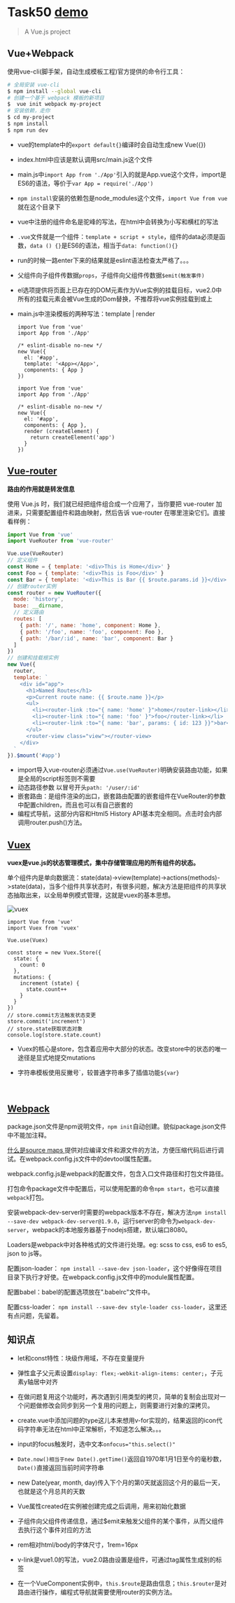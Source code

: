 # Task50 [demo](https://kad0108.github.io/IFE/task50)

> A Vue.js project


## Vue+Webpack

使用vue-cli(脚手架，自动生成模板工程)官方提供的命令行工具：

```bash
# 全局安装 vue-cli
$ npm install --global vue-cli
# 创建一个基于 webpack 模板的新项目
$  vue init webpack my-project
# 安装依赖，走你
$ cd my-project
$ npm install
$ npm run dev
```

* vue的template中的```export default{}```编译时会自动生成new Vue({})

* index.html中应该是默认调用src/main.js这个文件

* main.js中```import App from './App'```引入的就是App.vue这个文件，import是ES6的语法，等价于```var App = require('./App')```

* ```npm install```安装的依赖包是node_modules这个文件，```import Vue from vue```就在这个目录下

* vue中注册的组件命名是驼峰的写法，在html中会转换为小写和横杠的写法

* ```.vue```文件就是一个组件：```template + script + style```，组件的data必须是函数，```data () {}```是ES6的语法，相当于```data: function(){}```

* run的时候一路enter下来的结果就是eslint语法检查太严格了。。。

* 父组件向子组件传数据```props```，子组件向父组件传数据```$emit(触发事件)```

* el选项提供将页面上已存在的DOM元素作为Vue实例的挂载目标，vue2.0中所有的挂载元素会被Vue生成的Dom替换，不推荐将vue实例挂载到<html>或<body>上

* main.js中渲染模板的两种写法：template | render

  ```vue
  import Vue from 'vue'
  import App from './App'

  /* eslint-disable no-new */
  new Vue({
    el: '#app',
    template: '<App></App>',
    components: { App }
  })
  ```

  ```vue
  import Vue from 'vue'
  import App from './App'

  /* eslint-disable no-new */
  new Vue({
    el: '#app',
    components: { App },
    render (createElement) {
      return createElement('app')
    }
  })
  ```



## [Vue-router](http://router.vuejs.org/zh-cn/essentials/getting-started.html)

**路由的作用就是转发信息**

使用 Vue.js 时，我们就已经把组件组合成一个应用了，当你要把 vue-router 加进来，只需要配置组件和路由映射，然后告诉 vue-router 在哪里渲染它们。直接看样例：

```javascript
import Vue from 'vue'
import VueRouter from 'vue-router'

Vue.use(VueRouter)
// 定义组件
const Home = { template: '<div>This is Home</div>' }
const Foo = { template: '<div>This is Foo</div>' }
const Bar = { template: '<div>This is Bar {{ $route.params.id }}</div>' }
// 创建router实例
const router = new VueRouter({
  mode: 'history',
  base: __dirname,
  // 定义路由
  routes: [
    { path: '/', name: 'home', component: Home },
    { path: '/foo', name: 'foo', component: Foo },
    { path: '/bar/:id', name: 'bar', component: Bar }
  ]
})
// 创建和挂载根实例
new Vue({
  router,
  template: `
    <div id="app">
      <h1>Named Routes</h1>
      <p>Current route name: {{ $route.name }}</p>
      <ul>
        <li><router-link :to="{ name: 'home' }">home</router-link></li>
        <li><router-link :to="{ name: 'foo' }">foo</router-link></li>
        <li><router-link :to="{ name: 'bar', params: { id: 123 }}">bar</router-link></li>
      </ul>
      <router-view class="view"></router-view>
    </div>
  `
}).$mount('#app')
```

* import导入vue-router必须通过```Vue.use(VueRouter)```明确安装路由功能，如果是全局的script标签则不需要
* 动态路径参数 以冒号开头```path: '/user/:id'```
* 嵌套路由：<router-view>是组件渲染的出口，嵌套路由配置的嵌套组件在VueRouter的参数中配置children，而且也可以有自己嵌套的<router-view>
* 编程式导航，这部分内容和Html5 History API基本完全相同。点击<router-link>时会内部调用router.push()方法。




## [Vuex](http://vuex.vuejs.org/zh-cn/intro.html)

**vuex是vue.js的状态管理模式，集中存储管理应用的所有组件的状态。** 

单个组件内是单向数据流：state(data)->view(template)->actions(methods)->state(data)，当多个组件共享状态时，有很多问题，解决方法是把组件的共享状态抽取出来，以全局单例模式管理，这就是vuex的基本思想。

![vuex](http://vuex.vuejs.org/zh-cn/images/vuex.png)

```
import Vue from 'vue'
import Vuex from 'vuex'

Vue.use(Vuex)

const store = new Vuex.Store({
  state: {
    count: 0
  },
  mutations: {
    increment (state) {
      state.count++
    }
  }
})
// store.commit方法触发状态变更
store.commit('increment')
// store.state获取状态对象
console.log(store.state.count)
```

* Vuex的核心是store，包含着应用中大部分的状态。改变store中的状态的唯一途径是显式地提交mutations

* 字符串模板使用反撇号`，较普通字符串多了插值功能```${var}``` 

  ​

## [Webpack](http://www.jianshu.com/p/42e11515c10f#)

package.json文件是npm说明文件，```npm init```自动创建。貌似package.json文件中不能加注释。

[什么是source maps ](http://www.ruanyifeng.com/blog/2013/01/javascript_source_map.html) 提供对应编译文件和源文件的方法，方便压缩代码后进行调试。在webpack.config.js文件中的devtool属性配置。

webpack.config.js是webpack的配置文件，包含入口文件路径和打包文件路径。

打包命令package文件中配置后，可以使用配置的命令```npm start```，也可以直接```webpack```打包。

安装webpack-dev-server时需要的webpack版本不存在，解决方法```npm install --save-dev webpack-dev-server@1.9.0```，运行server的命令为```webpack-dev-server```，webpack的本地服务器基于nodejs搭建，默认端口8080。

Loaders是webpack中对各种格式的文件进行处理。eg: scss to css, es6 to es5, json to js等。

配置json-loader： ```npm install --save-dev json-loader```，这个好像得在项目目录下执行才好使。在webpack.config.js文件中的module属性配置。

配置babel：babel的配置选项放在".babelrc"文件中。

配置css-loader： ```npm install --save-dev style-loader css-loader```，这里还有点问题，先留着。



## 知识点

* let和const特性：块级作用域，不存在变量提升

* 弹性盒子父元素设置```display: flex;-webkit-align-items: center;```，子元素y轴居中对齐

* 在做问题复用这个功能时，再次遇到引用类型的拷贝，简单的复制会出现对一个问题做修改会同步到另一个复用的问题上，则需要进行对象的深拷贝。

* create.vue中添加问题的type这儿本来想用v-for实现的，结果返回的icon代码字符串无法在html中正常解析，不知道怎么解决。。。

* input的focus触发时，选中文本```onfocus="this.select()"```

* ```Date.now()相当于new Date().getTime()```返回自1970年1月1日至今的毫秒数，```Date()```直接返回当前时间字符串

* new Date(year, month, day)传入下个月的第0天就返回这个月的最后一天，也就是这个月总共的天数

* Vue属性created在实例被创建完成之后调用，用来初始化数据

* 子组件向父组件传递信息，通过$emit来触发父组件的某个事件，从而父组件去执行这个事件对应的方法

* rem相对html/body的字体尺寸，1rem=16px

* v-link是vue1.0的写法，vue2.0路由设置是<router-link>组件，可通过tag属性生成别的标签

* 在一个VueComponent实例中，```this.$route```是路由信息；```this.$router```是对路由进行操作，编程式导航就需要使用router的实例方法。

  ​



